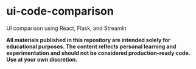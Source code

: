 # ui-code-comparison
UI comparison using React, Flask, and Streamlit


__All materials published in this repository are intended solely for educational purposes. 
The content reflects personal learning and experimentation and should not be considered production-ready code. 
Use at your own discretion.__
